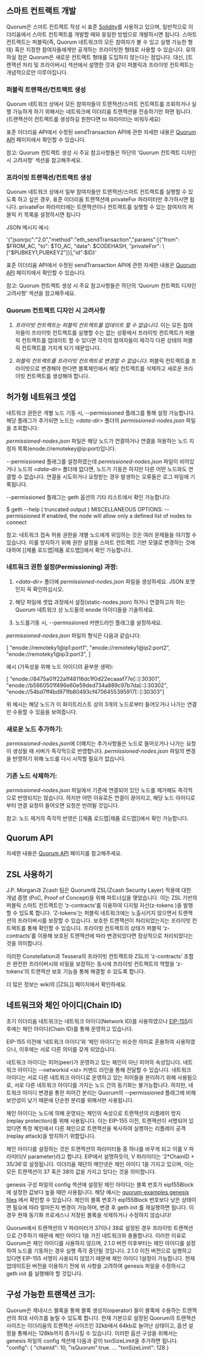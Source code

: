 <span lang="zh-CN">스마트 컨트랙트 개발</span>
----------------------------------------------

Quorum<span lang="zh-CN">은 스마트 컨트랙트 작성 시 표준 </span>[Solidity](https://solidity.readthedocs.io/en/develop/)<span lang="zh-CN">를 사용하고 있으며</span>, <span lang="zh-CN">일반적으로 이더리움에서 스마트 컨트랙트를 개발할 때와 동일한 방법으로 개발하시면 됩니다</span>. <span lang="zh-CN">스마트 컨트랙트는 퍼블릭</span>(<span lang="zh-CN">즉</span>, Quorum <span lang="zh-CN">네트워크의 모든 참여자가 볼 수 있고 실행 가능한 형태</span>) <span lang="zh-CN">혹은 지정한 참여자들에게만 공개하는 프라이빗한 형태로 사용할 수 있습니다</span>. <span lang="zh-CN">유의하실 점은 </span>Quorum<span lang="zh-CN">은 새로운 컨트랙트 형태를 도입하지 않는다는 점입니다</span>. <span lang="zh-CN">대신</span>, \[<span lang="zh-CN">트랜잭션 처리 및 프라이버시</span>\] <span lang="zh-CN">섹션에서 설명한 것과 같이 퍼블릭과 프라이빗 컨트랙트는 개념적으로만 이루어집니다</span>.

### <span lang="zh-CN">퍼블릭 트랜잭션</span>/<span lang="zh-CN">컨트랙트 생성</span>

Quorum <span lang="zh-CN">네트워크 상에서 모든 참여자들이 트랜잭션</span>/<span lang="zh-CN">스마트 컨트랙트를 조회하거나 실행 가능하게 하기 위해서는 네트워크에 이더리움 트랜잭션을 전송하기만 하면 됩니다</span>. (<span lang="zh-CN">트랜잭션이 컨트랙트를 생성하길 원한다면 </span>to <span lang="zh-CN">파라미터는 비워두세요</span>)

<span lang="zh-CN">표준 이더리움 </span>API<span lang="zh-CN">에서 수정된 </span>sendTransaction API<span lang="zh-CN">에 관한 자세한 내용은 </span>[Quorum API](https://github.com/jpmorganchase/quorum/blob/master/docs/api.md) <span lang="zh-CN">페이지에서 확인할 수 있습니다</span>.

<span lang="zh-CN">참고</span>: Quorum <span lang="zh-CN">컨트랙트 생성 시 주요 참고사항들은 하단의 ‘</span>Quorum <span lang="zh-CN">컨트랙트 디자인 시 고려사항’ 섹션을 참고해주세요</span>.

### <span id="_heading=h.3slep8mduq0x"></span><span lang="zh-CN">프라이빗 트랜잭션</span>/<span lang="zh-CN">컨트랙트 생성</span>

Quorum <span lang="zh-CN">네트워크 상에서 일부 참여자들만 트랜잭션</span>/<span lang="zh-CN">스마트 컨트랙트를 실행할 수 있도록 하고 싶은 경우</span>, <span lang="zh-CN">표준 이더리움 트랜잭션에 </span>privateFor <span lang="zh-CN">파라미터만 추가하시면 됩니다</span>. privateFor <span lang="zh-CN">파라미터에는 트랜잭션이나 컨트랙트를 실행할 수 있는 참여자의 퍼블릭 키 목록을 설정하시면 됩니다 </span>

JSON <span lang="zh-CN">메시지 예시</span>:

'{"jsonrpc":"2.0","method":"eth\_sendTransaction","params":\[{"from": $FROM\_AC, "to": $TO\_AC, "data": $CODEHASH, "privateFor": \["$PUBKEY1,PUBKEY2"\]}\],"id":$ID}'

<span lang="zh-CN">표준 이더리움 </span>API<span lang="zh-CN">에서 수정된 </span>sendTransaction API<span lang="zh-CN">에 관한 자세한 내용은 </span>[Quorum API](https://github.com/jpmorganchase/quorum/blob/master/docs/api.md) <span lang="zh-CN">페이지에서 확인할 수 있습니다</span>.

<span lang="zh-CN">참고</span>: Quorum <span lang="zh-CN">컨트랙트 생성 시 주요 참고사항들은 하단의 ‘</span>Quorum <span lang="zh-CN">컨트랙트 디자인 고려사항’ 섹션을 참고해주세요</span>.

### Quorum <span lang="zh-CN">컨트랙트 디자인 시 고려사항 </span>

1.  <span lang="zh-CN">*프라이빗 컨트랙트는 퍼블릭 컨트랙트를 업데이트 할 수 없습니다*</span>*.* <span lang="zh-CN">이는 모든 참여자들이 프라이빗 컨트랙트를 실행할 수는 없는 상황에서 프라이빗 컨트랙트가 퍼블릭 컨트랙트를 업데이트 할 수 있다면 각각의 참여자들이 제각각 다른 상태의 퍼블릭 컨트랙트를 가지게 되기 때문입니다</span>.

2.  <span lang="zh-CN">*퍼블릭* *컨트랙트를 프라이빗 컨트랙트로 변경할 수 없습니다*</span>*.* <span lang="zh-CN">퍼블릭 컨트랙트를 프라이빗으로 변경해야 한다면 블록체인에서 해당 컨트랙트를 삭제하고 새로운 프라이빗 컨트랙트를 생성해야 합니다</span>.

<span lang="zh-CN">허가형 네트워크 셋업</span>
----------------------------------------------

<span lang="zh-CN">네트워크 권한은 개별 노드 기동 시</span>, --permissioned <span lang="zh-CN">플래그를 통해 설정 가능합니다</span>. <span lang="zh-CN">해당 플래그가 추가되면 노드는 </span>*&lt;data-dir&gt;* <span lang="zh-CN">폴더의 </span>*permissioned-nodes.json* <span lang="zh-CN">파일을 조회합니다</span>:

*permissioned-nodes.json* <span lang="zh-CN">파일은 해당 노드가 연결하거나 연결을 허용하는 노드 지정자 목록</span>(enode://remotekey@ip:port)<span lang="zh-CN">입니다</span>.

--permissioned <span lang="zh-CN">플래그를 설정하였는데 </span>*permissioned-nodes.json* <span lang="zh-CN">파일이 비어있거나 노드의 </span>*&lt;data-dir&gt;* <span lang="zh-CN">폴더에 없다면</span>, <span lang="zh-CN">노드가 기동은 하지만 다른 어떤 노드와도 연결할 수 없습니다</span>. <span lang="zh-CN">연결을 시도하거나 요청받는 경우 발생하는 오류들은 로그 파일에 기록됩니다</span>.

--permissioned <span lang="zh-CN">플래그는 </span>geth <span lang="zh-CN">옵션의 기타 리스트에서 확인 가능합니다</span>:

$ geth --help
( truncated output ) MISCELLANEOUS OPTIONS: --permissioned If enabled, the node will allow only a defined list of nodes to connect

<span lang="zh-CN">참고</span>: <span lang="zh-CN">네트워크 접속 허용 권한을 개별 노드에게 위임하는 것은 여러 문제들을 야기할 수 있습니다</span>. <span lang="zh-CN">이를 방지하기 위해 권한 설정을 스마트 컨트랙트 기반 모델로 변경하는 것에 대하여 </span>\[\[<span lang="zh-CN">제품 로드맵</span>|<span lang="zh-CN">제품 로드맵</span>\]\]<span lang="zh-CN">에서 확인 가능합니다</span>.

### <span lang="zh-CN">네트워크 권한 설정</span>(Permissioning) <span lang="zh-CN">과정</span>:

1.  *&lt;data-dir&gt;* <span lang="zh-CN">폴더에 </span>*permissioned-nodes.json* <span lang="zh-CN">파일을 생성하세요</span>. JSON <span lang="zh-CN">포맷인지 꼭 확인하십시오</span>.

2.  <span lang="zh-CN">해당 파일에 셋업 과정에서 설정</span>(static-nodes.json) <span lang="zh-CN">하거나 연결하고자 하는 </span>Quorum <span lang="zh-CN">네트워크 상 노드들의 </span>enode <span lang="zh-CN">아이디들을 기술하세요</span>.

3.  <span lang="zh-CN">노드를기동 시</span>, --permissioned <span lang="zh-CN">커맨드라인 플래그를 설정하세요</span>.

*permissioned-nodes.json* <span lang="zh-CN">파일의 형식은 다음과 같습니다</span>:

\[
"enode://remoteky1@ip1:port1", "enode://remoteky1@ip2:port2", "enode://remoteky1@ip3:port3", \]

<span lang="zh-CN">예시 </span>(<span lang="zh-CN">가독성을 위해 노드 아이디의 끝부분 생략</span>):

\[ "enode://8475a01f22a1f48116dc1f0d22ecaaaf77e\[::\]:30301", "enode://b5660501f496e60e59ded734a889c97b7da\[::\]:30302", "enode://54bd7ff4bd971fb80493cf4706455395917\[::\]:30303"\]

<span lang="zh-CN">위 예시는 해당 노드가 이 화이트리스트 상의 </span>3<span lang="zh-CN">개의 노드로부터 들어오거나 나가는 연결만 수용할 수 있음을 보여줍니다</span>.

### <span lang="zh-CN">새로운 노드 추가하기</span>:

*permissioned-nodes.json*<span lang="zh-CN">에 더해지는 추가사항들은 노드로 들어오거나 나가는 요청이 생성될 때 서버가 즉각적으로 반영합니다</span>. *permissioned-nodes.json* <span lang="zh-CN">파일의 변경을 반영하기 위해 노드를 다시 시작할 필요가 없습니다</span>.

### <span lang="zh-CN">기존 노드 삭제하기</span>:

*permissioned-nodes.json* <span lang="zh-CN">파일에서 기존에 연결되어 있던 노드를 제거해도 즉각적으로 반영되지는 않습니다</span>. <span lang="zh-CN">하지만 어떤 이유로든 연결이 끊어지고</span>, <span lang="zh-CN">해당 노드 아이디로부터 연결 요청이 들어오면 요청은 반려될 것입니다</span>.

<span lang="zh-CN">참고</span>: <span lang="zh-CN">노드 제거의 즉각적 반영은 </span>\[\[<span lang="zh-CN">제품 로드맵</span>|<span lang="zh-CN">제품 로드맵</span>\]\]<span lang="zh-CN">에서 확인 가능합니다</span>.

Quorum API
----------

<span lang="zh-CN">자세한 내용은 </span>[Quorum API](https://github.com/jpmorganchase/quorum/blob/master/docs/api.md) <span lang="zh-CN">페이지를 참고해주세요</span>.

ZSL <span lang="zh-CN">사용하기</span>
--------------------------------------

J.P. Morgan<span lang="zh-CN">과 </span>Zcash <span lang="zh-CN">팀은 </span>Quorum<span lang="zh-CN">에 </span>ZSL(Zcash Security Layer) <span lang="zh-CN">적용에 대한 개념 증명 </span>(PoC, Proof of Concept)<span lang="zh-CN">을 위해 파트너십을 맺었습니다</span>. <span lang="zh-CN">이는 </span>ZSL <span lang="zh-CN">기반의 퍼블릭 스마트 컨트랙트인 ‘</span>z-contracts’<span lang="zh-CN">를 이용하여 디지털 자산</span>(z-tokens )<span lang="zh-CN">을 발행할 수 있도록 합니다</span>. ‘Z-tokens’<span lang="zh-CN">는 퍼블릭 네트워크에는 노출시키지 않으면서 트랜잭션의 프라이버시를 보장할 수 있습니다</span>. <span lang="zh-CN">보호한 트랜잭션이 처리되었는지는 프라이빗 컨트랙트를 통해 확인할 수 있습니다</span>. <span lang="zh-CN">프라이빗 컨트랙트의 상태가 퍼블릭 ‘</span>z-contracts’<span lang="zh-CN">를 이용해 보호된 트랜잭션에 따라 변경되었다면 정상적으로 처리되었다는 것을 의미합니다</span>.

<span lang="zh-CN">이러한 </span>Constellation<span lang="zh-CN">과 </span>Tessera<span lang="zh-CN">의 프라이빗 컨트랙트와 </span>ZSL<span lang="zh-CN">의 ‘</span>z-contracts’ <span lang="zh-CN">조합은 완전한 프라이버시와 비밀을 보장하는 동시에 프라이빗 컨트랙트의 역할을 ‘</span>z-tokens’<span lang="zh-CN">의 트랜잭션 보호 기능을 통해 해결할 수 있도록 합니다</span>.

<span lang="zh-CN">더 많은 정보는 </span>wiki<span lang="zh-CN">의 </span>\[|ZSL\]\] <span lang="zh-CN">페이지에서 확인하세요</span>.

<span lang="zh-CN">네트워크와 체인 아이디</span>(Chain ID)
----------------------------------------------------------

<span lang="zh-CN">초기 이더리움 네트워크는 네트워크 아이디</span>(Network ID)<span lang="zh-CN">를 사용하였으나 </span>[EIP-155](https://github.com/ethereum/EIPs/blob/master/EIPS/eip-155.md)<span lang="zh-CN">이후에는 체인 아이디</span>(Chain ID)<span lang="zh-CN">를 통해 운영하고 있습니다</span>.

EIP-155 <span lang="zh-CN">이전에 ‘네트워크 아이디’와 ‘체인 아이디’는 비슷한 의미로 혼용하여 사용하였으나</span>, <span lang="zh-CN">이후에는 서로 다른 의미를 갖게 되었습니다</span>.

<span lang="zh-CN">네트워크 아이디는 피어</span>(peer)<span lang="zh-CN">가 운영하고 있는 체인이 아닌 피어의 속성입니다</span>. <span lang="zh-CN">네트워크 아이디는 </span>--networkid &lt;id&gt; <span lang="zh-CN">커맨드 라인을 통해 전달할 수 있습니다</span>. <span lang="zh-CN">네트워크 아이디는 서로 다른 네트워크 아이디로 운영하고 있는 피어들을 분리하기 위해 사용됨으로</span>, <span lang="zh-CN">서로 다른 네트워크 아이디를 가지는 노드 간의 동기화는 불가능합니다</span>. <span lang="zh-CN">하지만</span>, <span lang="zh-CN">네트워크 아이디 변경을 통한 피어간 분리는 </span>Quorum<span lang="zh-CN">의 </span>--permissioned <span lang="zh-CN">플래그에 비해 보안성이 낮기 때문에 단순한 분리를 위해서만 사용됩니다</span>.

<span lang="zh-CN">체인 아이디는 노드에 의해 운영되는 체인의 속성으로 트랜잭션의 리플레이 방지</span>(replay protection)<span lang="zh-CN">를 위해 사용됩니다</span>. <span lang="zh-CN">이는 </span>EIP-155 <span lang="zh-CN">이전</span>, <span lang="zh-CN">트랜잭션이 서명되어 있었다면 특정 체인에서 다른 체인으로 트랜잭션을 복사하여 실행하는 리플레이 공격</span>(replay attack)<span lang="zh-CN">을 방지하기 위함입니다</span>.

<span lang="zh-CN">체인 아이디를 설정하는 것은 트랜잭션의 파라미터들 중 하나를 바꾸게 되고 이를 </span>V <span lang="zh-CN">파라미터</span>(V parameter)<span lang="zh-CN">라고 합니다</span>. EIP<span lang="zh-CN">에서 설명하듯이</span>, V <span lang="zh-CN">파라미터는 ‘</span>2\*ChainID + 35/36’<span lang="zh-CN">로 설정됩니다</span>. <span lang="zh-CN">이더리움 재단의 메인넷은 체인 아이디 </span>1<span lang="zh-CN">을 가지고 있으며</span>, <span lang="zh-CN">이는 모든 트랜잭션이 </span>37 <span lang="zh-CN">혹은 </span>38<span lang="zh-CN">의 값을 가지고 있다는 것을 의미합니다</span>.

genesis <span lang="zh-CN">구성 파일의 </span>config <span lang="zh-CN">섹션에 설정된 체인 아이디는 블록 번호가 </span>eip155Block<span lang="zh-CN">에 설정한 값보다 높을 때만 사용됩니다</span>. <span lang="zh-CN">해당 예시는 </span>[quorum-examples genesis files](https://github.com/jpmorganchase/quorum-examples/blob/master/examples/7nodes/genesis.json) <span lang="zh-CN">에서 확인할 수 있습니다</span>. <span lang="zh-CN">체인의 블록 번호가 </span>eip155Block <span lang="zh-CN">번호보다 낮은 상태이면 필요에 따라 얼마든지 변경이 가능하며</span>, <span lang="zh-CN">변경 후 </span>geth init <span lang="zh-CN">를 재실행하면 됩니다</span>. <span lang="zh-CN">이 경우 현재 동기화 프로세스나 저장된 블록을 삭제하거나 수정하지 않습니다</span>!

Quorum<span lang="zh-CN">에서 트랜잭션의 </span>V <span lang="zh-CN">파라미터가 </span>37<span lang="zh-CN">이나 </span>38<span lang="zh-CN">로 설정된 경우 프라이빗 트랜잭션으로 간주하기 때문에 체인 아이디 </span>1<span lang="zh-CN">을 가진 네트워크와 충돌합니다</span>. <span lang="zh-CN">이러한 이유로 </span>Quorum<span lang="zh-CN">은 체인 아이디를 사용하지 않으며</span>, 2.1.0 <span lang="zh-CN">버전 이후부터는 체인 아이디를 설정하여 노드를 기동하는 경우 실행 즉각 중단될 것입니다</span>. 2.1.0 <span lang="zh-CN">이전 버전으로 실행하고 있다면 </span>EIP-155 <span lang="zh-CN">서명이 사용되지 않았기 때문에 체인 아이디 </span>1<span lang="zh-CN">설정이 가능합니다</span>. <span lang="zh-CN">현재 업데이트된 버전을 이용하기 전에 위 사항을 고려하여 </span>genesis <span lang="zh-CN">파일을 수정하시고 </span>geth init <span lang="zh-CN">를 실행해야 할 것입니다</span>.

<span lang="zh-CN">구성 가능한 트랜잭션 크기</span>:
----------------------------------------------------

<span id="_heading=h.gjdgxs"></span> Quorum<span lang="zh-CN">은 제네시스 블록을 통해 블록 생성자</span>(operator) <span lang="zh-CN">들이 블록에 수용하는 트랜잭션의 최대 사이즈를 늘릴 수 있도록 합니다</span>. <span lang="zh-CN">현재 기본으로 설정된 </span>Quorum<span lang="zh-CN">의 트랜잭션 사이즈는 이더리움의 트랜잭션 사이즈인 </span>32kb<span lang="zh-CN">에서 </span>64kb<span lang="zh-CN">로 늘어난 상태이고</span>, <span lang="zh-CN">옵션 설정을 통해서는 </span>128kb<span lang="zh-CN">까지 증가시킬 수 있습니다</span>. <span lang="zh-CN">이러한 옵션 구성을 위해서는 </span>genesis <span lang="zh-CN">파일의 </span>config <span lang="zh-CN">섹션에 다음과 같이 </span>txnSizeLimit<span lang="zh-CN">을 추가하면 됩니다</span>.
"config": { "chainId": 10, "isQuorum":true. ... "txnSizeLimit": 128 }


